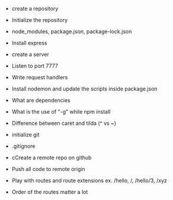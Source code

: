 - create a repository
- Initialize the repository
- node_modules, package.json, package-lock.json
- Install express
- create a server
- Listen to port 7777
- Write request handlers
- Install nodemon and update the scripts inside package.json
- What are dependencies
- What is the use of "-g" while npm install
- Difference between caret and tilda (^ vs ~)



- initialize git
- .gitignore
- cCreate a remote repo on github
- Push all code to remote origin



- Play with routes and route extensions ex. /hello, /, /hello/3, /xyz
- Order of the routes matter a lot
